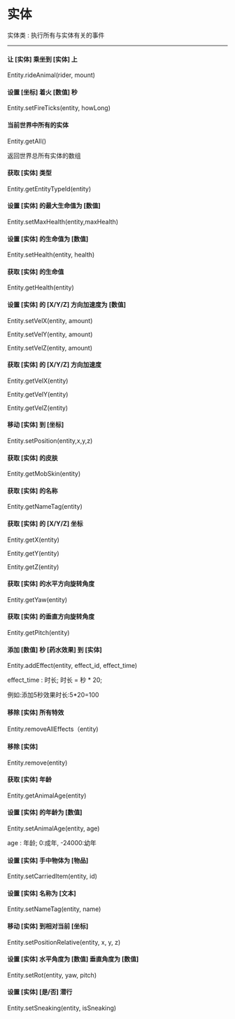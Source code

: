 # 实体

实体类 : 执行所有与实体有关的事件

---

#### 让 \[实体\] 乘坐到 \[实体\] 上

Entity.rideAnimal\(rider, mount\)

#### 设置 \[坐标\] 着火 \[数值\] 秒

Entity.setFireTicks\(entity, howLong\)

#### 当前世界中所有的实体

Entity.getAll\(\)

返回世界总所有实体的数组

#### 获取 \[实体\] 类型

Entity.getEntityTypeId\(entity\)

#### 设置 \[实体\] 的最大生命值为 \[数值\]

Entity.setMaxHealth\(entity,maxHealth\)

#### 设置 \[实体\] 的生命值为 \[数值\]

Entity.setHealth\(entity, health\)

#### 获取 \[实体\] 的生命值

Entity.getHealth\(entity\)

#### 设置 \[实体\] 的 \[X/Y/Z\] 方向加速度为 \[数值\]

Entity.setVelX\(entity, amount\)

Entity.setVelY\(entity, amount\)

Entity.setVelZ\(entity, amount\)

#### 获取 \[实体\] 的 \[X/Y/Z\] 方向加速度

Entity.getVelX\(entity\)

Entity.getVelY\(entity\)

Entity.getVelZ\(entity\)

#### 移动 \[实体\] 到 \[坐标\]

Entity.setPosition\(entity,x,y,z\)

#### 获取 \[实体\] 的皮肤

Entity.getMobSkin\(entity\)

#### 获取 \[实体\] 的名称

Entity.getNameTag\(entity\)

#### 获取 \[实体\] 的 \[X/Y/Z\] 坐标

Entity.getX\(entity\)

Entity.getY\(entity\)

Entity.getZ\(entity\)

#### 获取 \[实体\] 的水平方向旋转角度

Entity.getYaw\(entity\)

#### 获取 \[实体\] 的垂直方向旋转角度

Entity.getPitch\(entity\)

#### 添加 \[数值\] 秒 \[药水效果\] 到 \[实体\]

Entity.addEffect\(entity, effect\_id, effect\_time\)

effect\_time : 时长; 时长 = 秒 \* 20;

例如:添加5秒效果时长:5\*20=100

#### 移除 \[实体\] 所有特效

Entity.removeAllEffects（entity\)

#### 移除 \[实体\]

Entity.remove\(entity\)

#### 获取 \[实体\] 年龄

Entity.getAnimalAge\(entity\)

#### 设置 \[实体\] 的年龄为 \[数值\]

Entity.setAnimalAge\(entity, age\)

age : 年龄; 0:成年, -24000:幼年

#### 设置 \[实体\] 手中物体为 \[物品\]

Entity.setCarriedItem\(entity, id\)

#### 设置 \[实体\] 名称为 \[文本\]

Entity.setNameTag\(entity, name\)

#### 移动 \[实体\] 到相对当前 \[坐标\]

Entity.setPositionRelative\(entity, x, y, z\)

#### 设置 \[实体\] 水平角度为 \[数值\] 垂直角度为 \[数值\]

Entity.setRot\(entity, yaw, pitch\)

#### 设置 \[实体\] \[是/否\] 潜行

Entity.setSneaking\(entity, isSneaking\)

